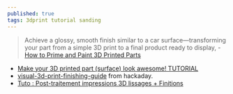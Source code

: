 ```yaml
---
published: true
tags: 3dprint tutorial sanding
---
```

> Achieve a glossy, smooth finish similar to a car surface—transforming your part from a simple 3D print to a final product ready to display, - [How to Prime and Paint 3D Printed Parts](https://formlabs.com/blog/how-to-prime-and-paint-3d-prints/)

- [Make your 3D printed part (surface) look awesome! TUTORIAL](https://www.youtube.com/watch?v=0vgynnYzo08)
- [visual-3d-print-finishing-guide](https://hackaday.com/2017/11/15/visual-3d-print-finishing-guide/) from hackaday.
- [Tuto : Post-traitement impressions 3D lissages + Finitions](https://www.youtube.com/watch?v=mKfcCjNLK_c)
